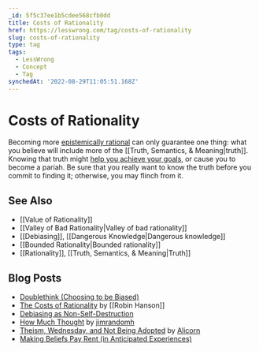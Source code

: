 ```yaml
---
_id: 5f5c37ee1b5cdee568cfb0dd
title: Costs of Rationality
href: https://lesswrong.com/tag/costs-of-rationality
slug: costs-of-rationality
type: tag
tags:
  - LessWrong
  - Concept
  - Tag
synchedAt: '2022-08-29T11:05:51.168Z'
---
```


# Costs of Rationality

Becoming more [epistemically rational](https://wiki.lesswrong.com/wiki/Rationality#Epistemic_rationality) can only guarantee one thing: what you believe will include more of the [[Truth, Semantics, & Meaning|truth]]. Knowing that truth might [help you achieve your goals](https://wiki.lesswrong.com/wiki/instrumental_rationality), or cause you to become a pariah. Be sure that you really want to know the truth before you commit to finding it; otherwise, you may flinch from it.

## See Also

- [[Value of Rationality]]
- [[Valley of Bad Rationality|Valley of bad rationality]]
- [[Debiasing]], [[Dangerous Knowledge|Dangerous knowledge]]
- [[Bounded Rationality|Bounded rationality]]
- [[Rationality]], [[Truth, Semantics, & Meaning|Truth]]

## Blog Posts

- [Doublethink (Choosing to be Biased)](http://lesswrong.com/lw/je/doublethink_choosing_to_be_biased/)
- [The Costs of Rationality](http://lesswrong.com/lw/j/the_costs_of_rationality/) by [[Robin Hanson]]
- [Debiasing as Non-Self-Destruction](http://lesswrong.com/lw/hf/debiasing_as_nonselfdestruction/)
- [How Much Thought](http://lesswrong.com/lw/aq/how_much_thought/) by [jimrandomh](https://wiki.lesswrong.com/wiki/jimrandomh)
- [Theism, Wednesday, and Not Being Adopted](http://lesswrong.com/lw/dg/theism_wednesday_and_not_being_adopted/) by [Alicorn](https://wiki.lesswrong.com/wiki/Alicorn)
- [Making Beliefs Pay Rent (in Anticipated Experiences)](http://lesswrong.com/lw/i3/making_beliefs_pay_rent_in_anticipated_experiences/)
